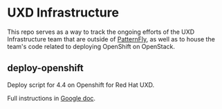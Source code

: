 # UXD Infrastructure

This repo serves as a way to track the ongoing efforts of the UXD Infrastructure team that are outside of [PatternFly](http://github.com/patternfly/), as well as to house the team's code related to deploying OpenShift on OpenStack.

## deploy-openshift

Deploy script for 4.4 on Openshift for Red Hat UXD.

Full instructions in [Google doc](https://docs.google.com/document/d/1UgxBsNPjzafjYz_wnqSCe5r_yjuUrtT-qjsQMtVs08Y/edit#).

